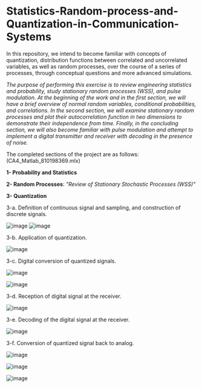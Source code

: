 # Statistics-Random-process-and-Quantization-in-Communication-Systems
In this repository, we intend to become familiar with concepts of quantization, distribution functions between correlated and uncorrelated variables, as well as random processes, over the course of a series of processes, through conceptual questions and more advanced simulations.

*The purpose of performing this exercise is to review engineering statistics and probability, study stationary random processes (WSS), and pulse modulation. At the beginning of the work and in the first section, we will have a brief overview of normal random variables, conditional probabilities, and correlations. In the second section, we will examine stationary random processes and plot their autocorrelation function in two dimensions to demonstrate their independence from time. Finally, in the concluding section, we will also become familiar with pulse modulation and attempt to implement a digital transmitter and receiver with decoding in the presence of noise.*

The completed sections of the project are as follows: (CA4_Matlab_810198369.mlx)

**1- Probability and Statistics**

**2- Random Processes**: *"Review of Stationary Stochastic Processes (WSS)"*

**3- Quantization**

3-a. Definition of continuous signal and sampling, and construction of discrete signals.

![image](https://github.com/ErfanPanahi/Statistics-Random-process-and-Quantization-in-Communication-Systems/assets/107314081/c52fd54e-3b5d-4c4f-a73e-29242a282f27)
![image](https://github.com/ErfanPanahi/Statistics-Random-process-and-Quantization-in-Communication-Systems/assets/107314081/63ad008f-c9e4-4c04-8269-ccccff0a4271)

3-b. Application of quantization.

![image](https://github.com/ErfanPanahi/Statistics-Random-process-and-Quantization-in-Communication-Systems/assets/107314081/31a69859-88ba-4ea0-9ed1-dc3a0e35bbef)

3-c. Digital conversion of quantized signals.

![image](https://github.com/ErfanPanahi/Statistics-Random-process-and-Quantization-in-Communication-Systems/assets/107314081/e55fd0e5-a9be-46f6-8e49-17a8de5210cf)

![image](https://github.com/ErfanPanahi/Statistics-Random-process-and-Quantization-in-Communication-Systems/assets/107314081/53851e0d-1879-4441-bea5-e2004828df0f)


3-d. Reception of digital signal at the receiver.

![image](https://github.com/ErfanPanahi/Statistics-Random-process-and-Quantization-in-Communication-Systems/assets/107314081/2c1acaa4-93be-42ea-99c8-8a19c0fd4baf)

3-e. Decoding of the digital signal at the receiver.

![image](https://github.com/ErfanPanahi/Statistics-Random-process-and-Quantization-in-Communication-Systems/assets/107314081/dc598a52-78fc-417d-a55e-68f1921169ff)

3-f. Conversion of quantized signal back to analog.

![image](https://github.com/ErfanPanahi/Statistics-Random-process-and-Quantization-in-Communication-Systems/assets/107314081/8770ff47-3038-43b8-89cd-3b930aa4961e)

![image](https://github.com/ErfanPanahi/Statistics-Random-process-and-Quantization-in-Communication-Systems/assets/107314081/836a1b13-7fbc-4a6e-b291-bfecbfde5648)

![image](https://github.com/ErfanPanahi/Statistics-Random-process-and-Quantization-in-Communication-Systems/assets/107314081/f2cd472d-95d2-4b7a-bc53-b34068d3bd6b)


